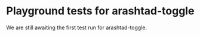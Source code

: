 # Playground tests for arashtad-toggle
We are still awaiting the first test run for arashtad-toggle.
